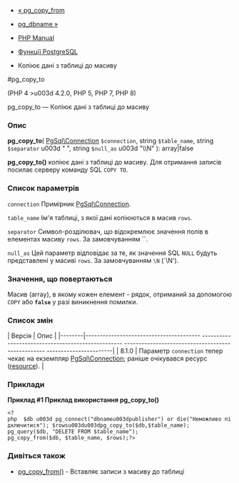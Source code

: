 - [« pg_copy_from](function.pg-copy-from.md)
- [pg_dbname »](function.pg-dbname.md)

- [PHP Manual](index.md)
- [Функції PostgreSQL](ref.pgsql.md)
- Копіює дані з таблиці до масиву

#pg_copy_to

(PHP 4 \>u003d 4.2.0, PHP 5, PHP 7, PHP 8)

pg_copy_to — Копіює дані з таблиці до масиву

### Опис

**pg_copy_to**(
[PgSql\Connection](class.pgsql-connection.md) `$connection`,
string `$table_name`,
string `$separator` u003d " ",
string `$null_as` u003d "\\\N"
): array\|false

**pg_copy_to()** копіює дані з таблиці до масиву. Для отримання
записів посилає серверу команду SQL `COPY TO`.

### Список параметрів

`connection`
Примірник [PgSql\Connection](class.pgsql-connection.md).

`table_name`
Ім'я таблиці, з якої дані копіюються в масив `rows`.

`separator`
Символ-розділювач, що відокремлює значення полів в елементах масиву
`rows`. За замовчуванням ``.

`null_as`
Цей параметр відповідає за те, як значення SQL `NULL` будуть представлені
у масиві `rows`. За замовчуванням `\N` (`\N').

### Значення, що повертаються

Масив (array), в якому кожен елемент - рядок, отриманий за допомогою
`COPY` або **`false`** у разі виникнення помилки.

### Список змін

| Версія | Опис |
|--------|---------------------------------------- -------------------------------------------------- -------------------------------------------------- -----------------------|
| 8.1.0 | Параметр `connection` тепер чекає на екземпляр [PgSql\Connection](class.pgsql-connection.md); раніше очікувався ресурс ([resource](language.types.resource.md)). |

### Приклади

**Приклад #1 Приклад використання **pg_copy_to()****

` <?php  $db u003d pg_connect("dbnameu003dpublisher") or die("Неможливо підключитися"); $rowsu003du003dpg_copy_to($db,$table_name); pg_query($db, "DELETE FROM $table_name"); pg_copy_from($db, $table_name, $rows);?> `

### Дивіться також

- [pg_copy_from()](function.pg-copy-from.md) - Вставляє записи з
масиву до таблиці
